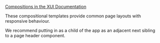 <div class="xui-margin-vertical">
	<a href="../section-compositions.html" isDocLink>Compositions in the XUI Documentation</a>
</div>

These compositional templates provide common page layouts with responsive behaviour.

We recommend putting in as a child of the app as an adjacent next sibling to a page header component.
